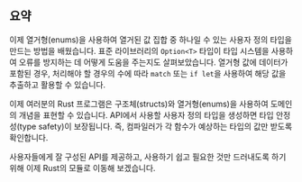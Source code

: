 ## 요약

이제 열거형(enums)을 사용하여 열거된 값 집합 중 하나일 수 있는 사용자 정의 타입을 만드는 방법을 배웠습니다. 표준 라이브러리의 `Option<T>` 타입이 타입 시스템을 사용하여 오류를 방지하는 데 어떻게 도움을 주는지도 살펴보았습니다. 열거형 값에 데이터가 포함된 경우, 처리해야 할 경우의 수에 따라 `match` 또는 `if let`을 사용하여 해당 값을 추출하고 활용할 수 있습니다.

이제 여러분의 Rust 프로그램은 구조체(structs)와 열거형(enums)을 사용하여 도메인의 개념을 표현할 수 있습니다. API에서 사용할 사용자 정의 타입을 생성하면 타입 안정성(type safety)이 보장됩니다. 즉, 컴파일러가 각 함수가 예상하는 타입의 값만 받도록 확인합니다.

사용자들에게 잘 구성된 API를 제공하고, 사용하기 쉽고 필요한 것만 드러내도록 하기 위해 이제 Rust의 모듈로 이동해 보겠습니다.
